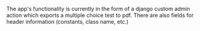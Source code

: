The app's functionality is currently in the form of a django custom admin action which exports a multiple choice test to pdf. There are also fields for header information (constants, class name, etc.)
